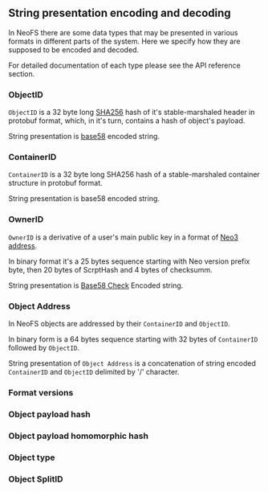 ## String presentation encoding and decoding

In NeoFS there are some data types that may be presented in various formats in
different parts of the system. Here we specify how they are supposed to be
encoded and decoded.

For detailed documentation of each type please see the API reference section.

### ObjectID

`ObjectID` is a 32 byte long
[SHA256](https://csrc.nist.gov/publications/detail/fips/180/4/final) hash of
it's stable-marshaled header in protobuf format, which, in it's turn, contains a
hash of object's payload.

String presentation is
[base58](https://tools.ietf.org/html/draft-msporny-base58-02) encoded string.

### ContainerID

`ContainerID` is a 32 byte long SHA256 hash of a stable-marshaled container
structure in protobuf format.

String presentation is base58 encoded string.

### OwnerID

`OwnerID` is a derivative of a user's main public key in a format of [Neo3
address](https://docs.neo.org/v3/docs/en-us/tooldev/wallets.html#address). 

In binary format it's a 25 bytes sequence starting with Neo version prefix byte,
then 20 bytes of ScrptHash and 4 bytes of checksumm.

String presentation is [Base58
Check](https://en.bitcoin.it/wiki/Base58Check_encoding) Encoded string.

### Object Address

In NeoFS objects are addressed by their `ContainerID` and `ObjectID`.

In binary form is a 64 bytes sequence starting with 32 bytes of `ContainerID`
followed by `ObjectID`.

String presentation of `Object Address` is a concatenation of string encoded
`ContainerID` and `ObjectID` delimited by '/' character.

### Format versions

### Object payload hash

### Object payload homomorphic hash

### Object type

### Object SplitID


